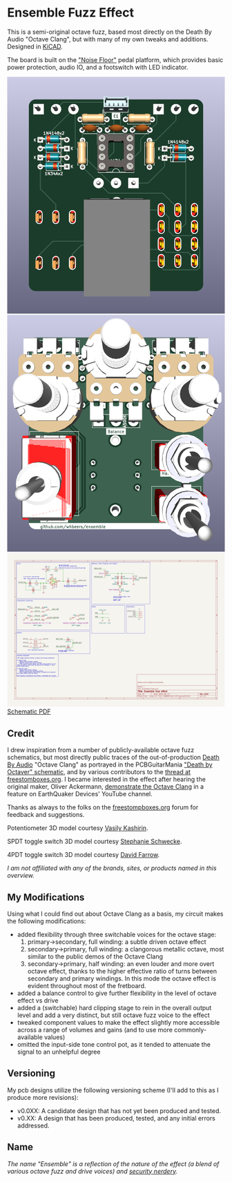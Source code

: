 # Ensemble Fuzz Effect

This is a semi-original octave fuzz, based most directly on the Death By Audio "Octave Clang", but with many of my own tweaks and additions. Designed in [KiCAD](https://www.kicad.org).

The board is built on the ["Noise Floor"](https://github.com/whbeers/noise_floor) pedal platform, which provides basic power protection, audio IO, and a footswitch with LED indicator.

![Front render](renders/front.png)
![Back render](renders/back.png)
![Schematic SVG](schematics/ensemble-latest.svg)
[Schematic PDF](schematics/ensemble-latest.pdf)

## Credit
I drew inspiration from a number of publicly-available octave fuzz schematics, but most directly public traces of the out-of-production [Death By Audio](https://deathbyaudio.com/) "Octave Clang" as portrayed in the PCBGuitarMania ["Death by Octaver" schematic](https://pcbguitarmania.com/product/death-by-octaver/), and by various contributors to the [thread at freestomboxes.org](https://www.freestompboxes.org/viewtopic.php?t=11122). I became interested in the effect after hearing the original maker, Oliver Ackermann, [demonstrate the Octave Clang](https://youtu.be/_RslAoTyIwk?t=2671) in a feature on EarthQuaker Devices' YouTube channel.

Thanks as always to the folks on the [freestompboxes.org](https://www.freestompboxes.org/) forum for feedback and suggestions.

Potentiometer 3D model courtesy [Vasily Kashirin](https://grabcad.com/vasily.kashirin-1).

SPDT toggle switch 3D model courtesy [Stephanie Schwecke](https://grabcad.com/stephanie.schwecke-1).

4PDT toggle switch 3D model courtesy [David Farrow](https://grabcad.com/library/4pdt-toggle-switch-1).

*I am not affiliated with any of the brands, sites, or products named in this overview.*

## My Modifications
Using what I could find out about Octave Clang as a basis, my circuit makes the following modifications:
 - added flexibility through three switchable voices for the octave stage:
   1. primary->secondary, full winding: a subtle driven octave effect
   2. secondary->primary, full winding: a clangorous metallic octave, most similar to the public demos of the Octave Clang
   3. secondary->primary, half winding: an even louder and more overt octave effect, thanks to the higher effective ratio of turns between secondary and primary windings. In this mode the octave effect is evident throughout most of the fretboard.
 - added a balance control to give further flexibility in the level of octave effect vs drive
 - added a (switchable) hard clipping stage to rein in the overall output level and add a very distinct, but still octave fuzz voice to the effect
 - tweaked component values to make the effect slightly more accessible across a range of volumes and gains (and to use more commonly-available values)
 - omitted the input-side tone control pot, as it tended to attenuate the signal to an unhelpful degree

## Versioning

My pcb designs utilize the following versioning scheme (I'll add to this as I produce more revisions):
 - v0.0XX: A candidate design that has not yet been produced and tested.
 - v0.XX: A design that has been produced, tested, and any initial errors addressed.

## Name
*The name "Ensemble" is a reflection of the nature of the effect (a blend of various octave fuzz and drive voices) and [security nerdery](https://www.usenix.org/system/files/sec19-chen-yuanliang.pdf).*
